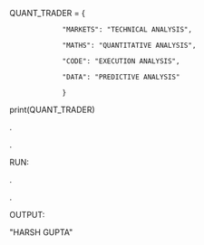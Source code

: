 QUANT_TRADER =  {

                 "MARKETS": "TECHNICAL ANALYSIS",
                 
                 "MATHS": "QUANTITATIVE ANALYSIS",
                 
                 "CODE": "EXECUTION ANALYSIS",
                 
                 "DATA": "PREDICTIVE ANALYSIS"
                 
                 }

print(QUANT_TRADER)

.

.

RUN:

.

.

OUTPUT:

"HARSH GUPTA"


<!---
guptaharsh-in/guptaharsh-in is a ✨ special ✨ repository because its `README.md` (this file) appears on your GitHub profile.
You can click the Preview link to take a look at your changes.
--->

